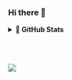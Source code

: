 ### Hi there 👋

<details>
    <summary><b>🔭 GitHub Stats</b></summary>

<br>

    
    
<!-- ![Top Langs](https://github-readme-stats.vercel.app/api/top-langs/?username=ehsansajadi&theme=dracula)
![Ehsan's GitHub stats](https://github-readme-stats.vercel.app/api?username=ehsansajadi&line_height=40&theme=dracula&show_icons=true) -->

    
![Ehsan's GitHub stats](https://github-readme-stats.vercel.app/api?username=ehsansajadi&theme=dracula&show_icons=true&line_height=30)
    <br>
![Top Langs](https://github-readme-stats.vercel.app/api/top-langs/?username=ehsansajadi&theme=dracula&layout=compact&line_height=30)


![](https://visitor-badge.glitch.me/badge?page_id=ehsansajadi.ehsansajadi)
<!-- 
<a href="https://github.com/anuraghazra/github-readme-stats">
<img align="center" src="https://github-readme-stats.vercel.app/api/top-langs/?username=ehsansajadi&layout=compact&theme=dracula&bg_color=45,353b48,2f3640&text_color=f5f6fa&title_color=ffa502&icon_color=f6b93b&border_color=ced6e0" />
</a>
    
![Ehsan's GitHub stats](https://github-readme-stats.vercel.app/api?username=ehsansajadi&theme=gruvbox&show_icons=true&bg_color=45,353b48,2f3640&text_color=f5f6fa&title_color=ffa502&icon_color=f6b93b&border_color=ced6e0)
<br> -->
    
</details>

<br><br>

[![](https://img.shields.io/badge/-gmail-lightgray?style=for-the-badge&logo=gmail)](mailto:e.sajadi1379@gmail.com@gmail.com)
